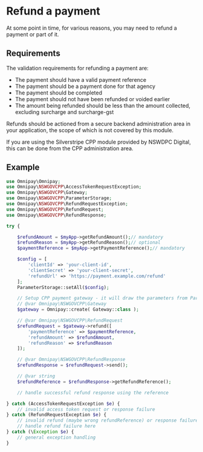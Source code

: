# Refund a payment

At some point in time, for various reasons, you may need to refund a payment or part of it.

## Requirements

The validation requirements for refunding a payment are:

+ The payment should have a valid payment reference
+ The payment should be a payment done for that agency
+ The payment should be completed
+ The payment should not have been refunded or voided earlier
+ The amount being refunded should be less than the amount collected, excluding surcharge and surcharge-gst

Refunds should be actioned from a secure backend administration area in your application, the scope of which is not covered by this module.

If you are using the Silverstripe CPP module provided by NSWDPC Digital, this can be done from the CPP administration area.

## Example

```php
use Omnipay\Omnipay;
use Omnipay\NSWGOVCPP\AccessTokenRequestException;
use Omnipay\NSWGOVCPP\Gateway;
use Omnipay\NSWGOVCPP\ParameterStorage;
use Omnipay\NSWGOVCPP\RefundRequestException;
use Omnipay\NSWGOVCPP\RefundRequest;
use Omnipay\NSWGOVCPP\RefundResponse;

try {

    $refundAmount = $myApp->getRefundAmount();// mandatory
    $refundReason = $myApp->getRefundReason();// optional
    $paymentReference = $myApp->getPaymentReference();// mandatory

    $config = [
        'clientId' => 'your-client-id',
        'clientSecret' => 'your-client-secret',
        'refundUrl' => 'https://payment.example.com/refund'
    ];
    ParameterStorage::setAll($config);

    // Setup CPP payment gateway - it will draw the parameters from ParameterStorage automatically
    // @var Omnipay\NSWGOVCPP\Gateway
    $gateway = Omnipay::create( Gateway::class );

    // @var Omnipay\NSWGOVCPP\RefundRequest
    $refundRequest = $gateway->refund([
        'paymentReference' => $paymentReference,
        'refundAmount' => $refundAmount,
        'refundReason' => $refundReason
    ]);

    // @var Omnipay\NSWGOVCPP\RefundResponse
    $refundResponse = $refundRequest->send();

    // @var string
    $refundReference = $refundResponse->getRefundReference();

    // handle successful refund response using the reference

} catch (AccessTokenRequestException $e) {
    // invalid access token request or response failure
} catch (RefundRequestException $e) {
    // invalid refund (maybe wrong refundReference) or response failure
    // handle refund failure here
} catch (\Exception $e) {
    // general exception handling
}
```
